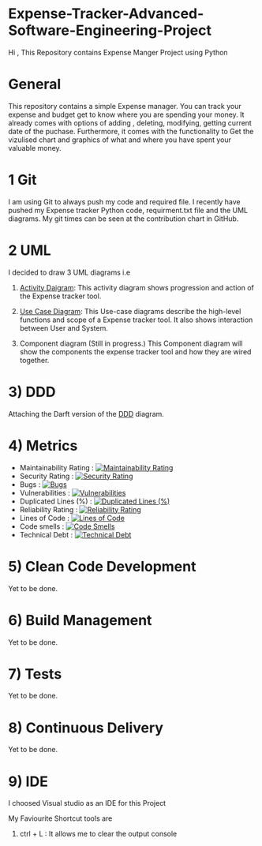 # Expense-Tracker-Advanced-Software-Engineering-Project
Hi , This Repository contains Expense Manger Project using Python 

# General
This repository contains a simple Expense manager. You can track your expense and budget get to know where you are spending your money. It already comes with options of adding , deleting, modifying, getting current date of the puchase. Furthermore, it comes with the functionality to Get the vizulised chart and graphics of what and where you have spent your valuable money.

# 1 Git 
I am using Git to always push my code and required file.
I recently have pushed my Expense tracker Python code, requirment.txt file and the UML diagrams.
My git times can be seen at the contribution chart in GitHub.

# 2 UML

I decided to draw 3 UML diagrams i.e 
1) [Activity Daigram](https://github.com/KrishnaNarwade/Expense-Manger-Advanced-Software-Engineering-Project/blob/main/UML%20Diagrams./UML%20Activity%20Diagram1.png):
This activity diagram shows progression and action of the Expense tracker tool.

2) [Use Case Diagram](https://github.com/KrishnaNarwade/Expense-Manger-Advanced-Software-Engineering-Project/blob/main/UML%20Diagrams./Use_Case_Daigram1.png):
This Use-case diagrams describe the high-level functions and scope of a Expense tracker tool.
It also shows interaction between User and System.

3) Component diagram (Still in progress.)
This Component diagram will show the components the expense tracker tool and how they are wired together.

# 3) DDD
Attaching the Darft version of the [DDD](https://github.com/KrishnaNarwade/Expense-Manger-Advanced-Software-Engineering-Project/blob/main/UML%20Diagrams./DDD%20Expense%20Tracker.jpg) diagram. 

# 4) Metrics

- Maintainability Rating : [![Maintainability Rating](https://sonarcloud.io/api/project_badges/measure?project=Manav-56_FitnessApp&metric=sqale_rating)](https://sonarcloud.io/summary/new_code?id=Manav-56_FitnessApp)
- Security Rating :        [![Security Rating](https://sonarcloud.io/api/project_badges/measure?project=Manav-56_FitnessApp&metric=security_rating)](https://sonarcloud.io/summary/new_code?id=Manav-56_FitnessApp)
- Bugs :                   [![Bugs](https://sonarcloud.io/api/project_badges/measure?project=Manav-56_FitnessApp&metric=bugs)](https://sonarcloud.io/summary/new_code?id=Manav-56_FitnessApp)
- Vulnerabilities :        [![Vulnerabilities](https://sonarcloud.io/api/project_badges/measure?project=Manav-56_FitnessApp&metric=vulnerabilities)](https://sonarcloud.io/summary/new_code?id=Manav-56_FitnessApp)
- Duplicated Lines (%) :   [![Duplicated Lines (%)](https://sonarcloud.io/api/project_badges/measure?project=Manav-56_FitnessApp&metric=duplicated_lines_density)](https://sonarcloud.io/summary/new_code?id=Manav-56_FitnessApp)
- Reliability Rating :     [![Reliability Rating](https://sonarcloud.io/api/project_badges/measure?project=Manav-56_FitnessApp&metric=reliability_rating)](https://sonarcloud.io/summary/new_code?id=Manav-56_FitnessApp)
- Lines of Code :          [![Lines of Code](https://sonarcloud.io/api/project_badges/measure?project=Manav-56_FitnessApp&metric=ncloc)](https://sonarcloud.io/summary/new_code?id=Manav-56_FitnessApp)
- Code smells :            [![Code Smells](https://sonarcloud.io/api/project_badges/measure?project=Manav-56_FitnessApp&metric=code_smells)](https://sonarcloud.io/summary/new_code?id=Manav-56_FitnessApp)
- Technical Debt :         [![Technical Debt](https://sonarcloud.io/api/project_badges/measure?project=Manav-56_FitnessApp&metric=sqale_index)](https://sonarcloud.io/summary/new_code?id=Manav-56_FitnessApp)

# 5) Clean Code Development
Yet to be done.
# 6) Build Management
Yet to be done.
# 7) Tests 
Yet to be done.
# 8) Continuous Delivery
Yet to be done.
# 9) IDE
I choosed Visual studio as an IDE for this Project

My Faviourite Shortcut tools are 
1) ctrl + L : It allows me to clear the output console




